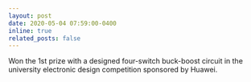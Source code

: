 ```yaml
---
layout: post
date: 2020-05-04 07:59:00-0400
inline: true
related_posts: false
---
```


Won the 1st prize with a designed four-switch buck-boost circuit in the university electronic design competition sponsored by Huawei.